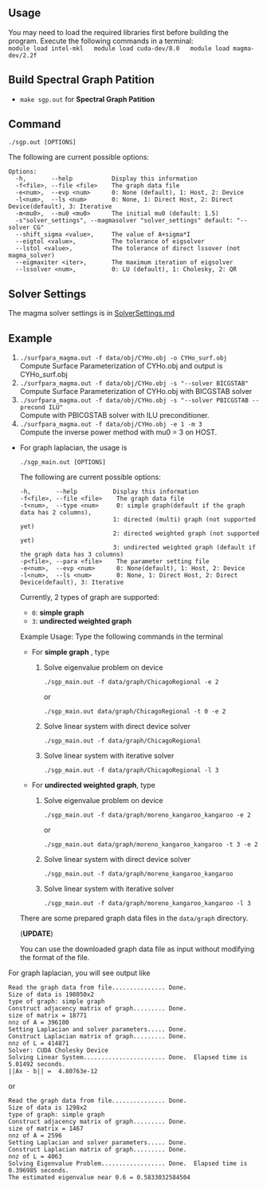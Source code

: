 ## Usage
You may need to load the required libraries first before building the program. Execute the following commands in a terminal:  
	```
	module load intel-mkl  
	module load cuda-dev/8.0  
	module load magma-dev/2.2f  
	```
## Build Spectral Graph Patition

* `make sgp.out` for __Spectral Graph Patition__  
## Command 

`./sgp.out [OPTIONS]`  

The following are current possible options:  

```
Options:
  -h,       --help           Display this information
  -f<file>, --file <file>    The graph data file
  -e<num>,  --evp <num>      0: None (default), 1: Host, 2: Device
  -l<num>,  --ls <num>       0: None, 1: Direct Host, 2: Direct Device(default), 3: Iterative
  -m<mu0>,  --mu0 <mu0>      The initial mu0 (default: 1.5)
  -s"solver_settings", --magmasolver "solver_settings" default: "--solver CG"
  --shift_sigma <value>,     The value of A+sigma*I
  --eigtol <value>,          The tolerance of eigsolver
  --lstol <value>,           The tolerance of direct lssover (not magma_solver)
  --eigmaxiter <iter>,       The maximum iteration of eigsolver
  --lssolver <num>,          0: LU (default), 1: Cholesky, 2: QR 
``` 
## Solver Settings
The magma solver settings is in [SolverSettings.md](SolverSettings.md)

## Example

1. `./surfpara_magma.out -f data/obj/CYHo.obj -o CYHo_surf.obj`  
    Compute Surface Parameterization of CYHo.obj and output is CYHo_surf.obj  
2. `./surfpara_magma.out -f data/obj/CYHo.obj -s "--solver BICGSTAB"`  
    Compute Surface Parameterization of CYHo.obj with BICGSTAB solver  
3. `./surfpara_magma.out -f data/obj/CYHo.obj -s "--solver PBICGSTAB --precond ILU"`  
    Compute with PBICGSTAB solver with ILU preconditioner.
4. `./surfpara_magma.out -f data/obj/CYHo.obj -e 1 -m 3`  
    Compute the inverse power method with mu0 = 3 on HOST.  


* For graph laplacian, the usage is

	`./sgp_main.out [OPTIONS]`
	
	The following are current possible options:
	
	```
	-h,       --help          Display this information
  -f<file>, --file <file>    The graph data file
  -t<num>,  --type <num>     0: simple graph(default if the graph data has 2 columns),
                              1: directed (multi) graph (not supported yet)
                              2: directed weighted graph (not supported yet)
                              3: undirected weighted graph (default if the graph data has 3 columns)
  -p<file>, --para <file>    The parameter setting file
  -e<num>,  --evp <num>      0: None(default), 1: Host, 2: Device
  -l<num>,  --ls <num>       0: None, 1: Direct Host, 2: Direct Device(default), 3: Iterative
  ```
	
	Currently, 2 types of graph are supported:
	* `0`: __simple graph__
	* `3`: __undirected weighted graph__

	Example Usage: Type the following commands in the terminal
	
	* For __simple graph__ , type
		1. Solve eigenvalue problem on device
	
			`./sgp_main.out -f data/graph/ChicagoRegional -e 2`
			
			or
			
			`./sgp_main.out data/graph/ChicagoRegional -t 0 -e 2`
			
		2. Solve linear system with direct device solver

			`./sgp_main.out -f data/graph/ChicagoRegional`
			
		3. Solve linear system with iterative solver
		
			`./sgp_main.out -f data/graph/ChicagoRegional -l 3`
		
	* For __undirected weighted graph__, type
	
		1. Solve eigenvalue problem on device
	
			`./sgp_main.out -f data/graph/moreno_kangaroo_kangaroo -e 2`
			
			or
			
			`./sgp_main.out data/graph/moreno_kangaroo_kangaroo -t 3 -e 2`
			
		2. Solve linear system with direct device solver

			`./sgp_main.out -f data/graph/moreno_kangaroo_kangaroo`
			
		3. Solve linear system with iterative solver
		
			`./sgp_main.out -f data/graph/moreno_kangaroo_kangaroo -l 3`

	
	There are some prepared graph data files in the `data/graph` directory. 

	(__UPDATE__)
	
	You can use the downloaded graph data file as input without modifying the format of the file.

For graph laplacian, you will see output like

```
Read the graph data from file............... Done.  
Size of data is 198050x2
type of graph: simple graph
Construct adjacency matrix of graph......... Done.  
size of matrix = 18771
nnz of A = 396100
Setting Laplacian and solver parameters..... Done.  
Construct Laplacian matrix of graph......... Done.  
nnz of L = 414871
Solver: CUDA Cholesky Device
Solving Linear System....................... Done.  Elapsed time is 5.01492 seconds.
||Ax - b|| =  4.80763e-12
```
or

```
Read the graph data from file............... Done.  
Size of data is 1298x2
type of graph: simple graph
Construct adjacency matrix of graph......... Done.  
size of matrix = 1467
nnz of A = 2596
Setting Laplacian and solver parameters..... Done.  
Construct Laplacian matrix of graph......... Done.  
nnz of L = 4063
Solving Eigenvalue Problem.................. Done.  Elapsed time is 0.396985 seconds.
The estimated eigenvalue near 0.6 = 0.5833032584504
```
